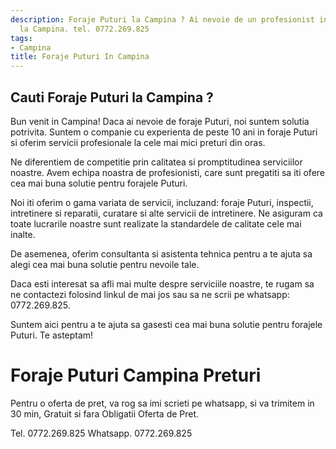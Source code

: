```yaml
---
description: Foraje Puturi la Campina ? Ai nevoie de un profesionist in Foraje Puturi
  la Campina. tel. 0772.269.825
tags:
- Campina
title: Foraje Puturi In Campina
---
```



## Cauti Foraje Puturi la Campina ?

Bun venit in Campina! Daca ai nevoie de foraje Puturi, noi suntem solutia potrivita. Suntem o companie cu experienta de peste 10 ani in foraje Puturi si oferim servicii profesionale la cele mai mici preturi din oras.

Ne diferentiem de competitie prin calitatea si promptitudinea serviciilor noastre. Avem echipa noastra de profesionisti, care sunt pregatiti sa iti ofere cea mai buna solutie pentru forajele Puturi.

Noi iti oferim o gama variata de servicii, incluzand: foraje Puturi, inspectii, intretinere si reparatii, curatare si alte servicii de intretinere. Ne asiguram ca toate lucrarile noastre sunt realizate la standardele de calitate cele mai inalte.

De asemenea, oferim consultanta si asistenta tehnica pentru a te ajuta sa alegi cea mai buna solutie pentru nevoile tale.

Daca esti interesat sa afli mai multe despre serviciile noastre, te rugam sa ne contactezi folosind linkul de mai jos sau sa ne scrii pe whatsapp: 0772.269.825. 

Suntem aici pentru a te ajuta sa gasesti cea mai buna solutie pentru forajele Puturi. Te asteptam!

# Foraje Puturi Campina Preturi
Pentru o oferta de pret, va rog sa imi scrieti pe whatsapp, si va trimitem in 30 min, Gratuit si fara Obligatii Oferta de Pret.

Tel. 0772.269.825
Whatsapp. 0772.269.825
